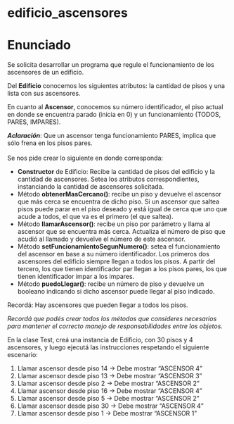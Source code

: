 # edificio_ascensores

<h1>Enunciado</h1>

Se solicita desarrollar un programa que regule el funcionamiento de los ascensores de un edificio. 

Del <strong>Edificio</strong> conocemos los siguientes atributos: la cantidad de pisos y una lista con sus ascensores.


En cuanto al <strong>Ascensor</strong>, conocemos su número identificador, el piso actual en donde se encuentra parado (inicia en 0) y un funcionamiento (TODOS, PARES, IMPARES). 

<em><b>Aclaración</b></em>: Que un ascensor tenga funcionamiento PARES, implica que sólo frena en los pisos pares.
<br>
<br>
Se nos pide crear lo siguiente en donde corresponda:

<ul>
  <li><b>Constructor</b> de Edificio: Recibe la cantidad de pisos del edificio y la cantidad de ascensores. Setea los atributos correspondientes, instanciando la cantidad de ascensores solicitada.</li>

  <li>Método <b>obtenerMasCercano()</b>: recibe un piso y devuelve el ascensor que más cerca se encuentra de dicho piso. Si un ascensor que saltea pisos puede parar en el piso deseado y está igual de cerca que uno que acude a todos, el que va es el primero (el que saltea).</li>  

  <li>Método <b>llamarAscensor()</b>: recibe un piso por parámetro y llama al ascensor que se encuentra más cerca. Actualiza el número de piso que acudió al llamado y devuelve el número de este ascensor.</li>

  <li>Método <b>setFuncionamientoSegunNumero()</b>: setea el funcionamiento del ascensor en base a su número identificador. Los primeros dos ascensores del edificio siempre llegan a todos los pisos. A partir del tercero, los que tienen identificador par llegan a los pisos pares, los que tienen identificador impar a los impares.</li>

  <li>Método <b>puedoLlegar()</b>: recibe un número de piso y devuelve un booleano indicando si dicho ascensor puede llegar al piso indicado.</li>
</ul>

Recordá: Hay ascensores que pueden llegar a todos los pisos.

<em>Recordá que podés crear todos los métodos que consideres necesarios para mantener el correcto manejo de responsabilidades entre los objetos.</em>


En la clase Test, creá una instancia de Edificio, con 30 pisos y 4 ascensores, y luego ejecutá las instrucciones respetando el siguiente escenario:

<ol>
  <li>Llamar ascensor desde piso 14 → Debe mostrar “ASCENSOR 4”</li>
  <li>Llamar ascensor desde piso 13 → Debe mostrar “ASCENSOR 3”</li>
  <li>Llamar ascensor desde piso 2 → Debe mostrar “ASCENSOR 2”</li>
  <li>Llamar ascensor desde piso 16 → Debe mostrar “ASCENSOR 4”</li>
  <li>Llamar ascensor desde piso 5 → Debe mostrar “ASCENSOR 2”</li>
  <li>Llamar ascensor desde piso 30 → Debe mostrar “ASCENSOR 4”</li>
  <li>Llamar ascensor desde piso 1 → Debe mostrar “ASCENSOR 1”</li>
</ol>